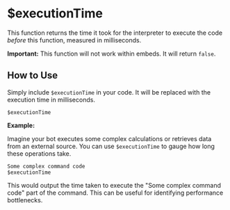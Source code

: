 # $executionTime

This function returns the time it took for the interpreter to execute the code *before* this function, measured in milliseconds.

**Important:** This function will not work within embeds. It will return `false`.

## How to Use

Simply include `$executionTime` in your code.  It will be replaced with the execution time in milliseconds.

```
$executionTime
```

**Example:**

Imagine your bot executes some complex calculations or retrieves data from an external source. You can use `$executionTime` to gauge how long these operations take.

```
Some complex command code
$executionTime
```

This would output the time taken to execute the "Some complex command code" part of the command. This can be useful for identifying performance bottlenecks.